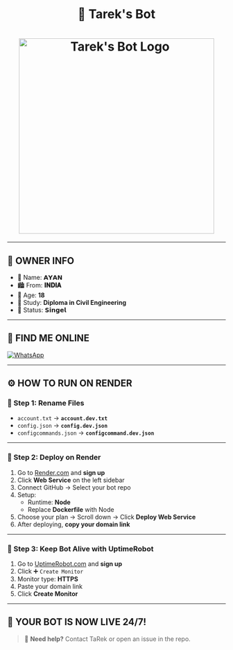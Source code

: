 <h1 align="center">🤖 Tarek's Bot</h1>

<h1 align="center">
  <img src="https://files.catbox.moe/lg2gee.jpeg" width="450" alt="Tarek's Bot Logo"/>
</h1>

---

## 👤 OWNER INFO

- 👑 Name: **𝗔𝗬𝗔𝗡**  
- 🏙️ From: **𝐈𝐍𝐃𝐈𝐀**  
- 🎂 Age: **18**  
- 📖 Study: **Diploma in Civil Engineering**  
- 🧸 Status: **𝗦𝗶𝗻𝗴𝗲𝗹**  

---

## 📱 FIND ME ONLINE
  </a>
  <a href="https://wa.me/+8801914227459">
    <img src="https://img.shields.io/badge/WhatsApp-25D366?style=for-the-badge&logo=whatsapp&logoColor=white" alt="WhatsApp"/>
  </a>
</p>

---

## ⚙️ HOW TO RUN ON RENDER

### 🥇 Step 1: Rename Files
- `account.txt` → **`account.dev.txt`**  
- `config.json` → **`config.dev.json`**  
- `configcommands.json` → **`configcommand.dev.json`**  

---

### 🥈 Step 2: Deploy on Render
1. Go to [Render.com](https://render.com) and **sign up**  
2. Click **Web Service** on the left sidebar  
3. Connect GitHub → Select your bot repo  
4. Setup:
   - Runtime: **Node**  
   - Replace **Dockerfile** with Node  
5. Choose your plan → Scroll down → Click **Deploy Web Service**  
6. After deploying, **copy your domain link**  

---

### 🥉 Step 3: Keep Bot Alive with UptimeRobot
1. Go to [UptimeRobot.com](https://uptimerobot.com) and **sign up**  
2. Click ➕ `Create Monitor`  
3. Monitor type: **HTTPS**  
4. Paste your domain link  
5. Click **Create Monitor**  

---

## 🎉 YOUR BOT IS NOW LIVE 24/7!

> 🤖 **Need help?** Contact TaRek or open an issue in the repo.
